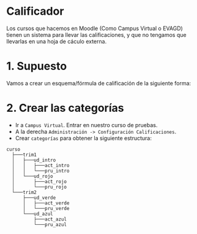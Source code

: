 
# Calificador

Los cursos que hacemos en Moodle (Como Campus Virtual o EVAGD) tienen un sistema para llevar las calificaciones, y que no tengamos que llevarlas en una hoja de cáculo externa.

# 1. Supuesto 

Vamos a crear un esquema/fórmula de calificación de la siguiente forma:


# 2. Crear las categorías 

* Ir a `Campus Virtual`. Entrar en nuestro curso de pruebas.
* A la derecha `Administración -> Configuración Calificaciones`.
* Crear `categorías` para obtener la siguiente estructura:
```
curso
  ├───trim1
  │   ├───ud_intro
  │   │   ├───act_intro
  │   │   └───pru_intro
  │   └───ud_rojo
  │       ├───act_rojo
  │       └───pru_rojo
  └───trim2
      ├───ud_verde
      │   ├───act_verde
      │   └───pru_verde
      └───ud_azul
          ├───act_azul
          └───pru_azul
```
